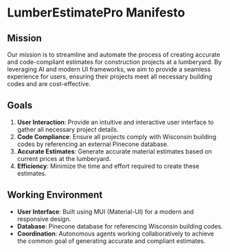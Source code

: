 # LumberEstimatePro Manifesto

## Mission
Our mission is to streamline and automate the process of creating accurate and code-compliant estimates for construction projects at a lumberyard. By leveraging AI and modern UI frameworks, we aim to provide a seamless experience for users, ensuring their projects meet all necessary building codes and are cost-effective.

## Goals
1. **User Interaction**: Provide an intuitive and interactive user interface to gather all necessary project details.
2. **Code Compliance**: Ensure all projects comply with Wisconsin building codes by referencing an external Pinecone database.
3. **Accurate Estimates**: Generate accurate material estimates based on current prices at the lumberyard.
4. **Efficiency**: Minimize the time and effort required to create these estimates.

## Working Environment
- **User Interface**: Built using MUI (Material-UI) for a modern and responsive design.
- **Database**: Pinecone database for referencing Wisconsin building codes.
- **Coordination**: Autonomous agents working collaboratively to achieve the common goal of generating accurate and compliant estimates.